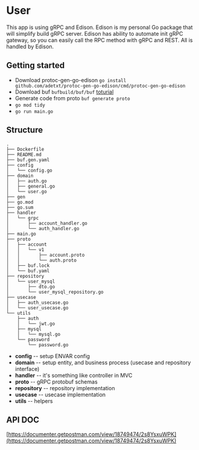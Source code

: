 # User

This app is using gRPC and Edison. Edison is my personal Go package that will simplify build gRPC server. Edison has ability to automate init gRPC gateway, so you can easily call the RPC method with gRPC and REST. All is handled by Edison.

## Getting started
- Download protoc-gen-go-edison `go install github.com/adetxt/protoc-gen-go-edison/cmd/protoc-gen-go-edison`
- Download buf `bufbuild/buf/buf` [toturial](https://docs.buf.build/installation)
- Generate code from proto `buf generate proto`
- `go mod tidy`
- `go run main.go`

## Structure

```
.
├── Dockerfile
├── README.md
├── buf.gen.yaml
├── config
│   └── config.go
├── domain
│   ├── auth.go
│   ├── general.go
│   └── user.go
├── gen
├── go.mod
├── go.sum
├── handler
│   └── grpc
│       ├── account_handler.go
│       └── auth_handler.go
├── main.go
├── proto
│   ├── account
│   │   └── v1
│   │       ├── account.proto
│   │       └── auth.proto
│   ├── buf.lock
│   └── buf.yaml
├── repository
│   └── user_mysql
│       ├── dto.go
│       └── user_mysql_repository.go
├── usecase
│   ├── auth_usecase.go
│   └── user_usecase.go
└── utils
    ├── auth
    │   └── jwt.go
    ├── mysql
    │   └── mysql.go
    └── password
        └── password.go
```

- **config** -- setup ENVAR config
- **domain** -- setup entity, and business process (usecase and repository interface)
- **handler** -- it's something like controller in MVC
- **proto** -- gRPC protobuf schemas
- **repository** -- repository implementation
- **usecase** -- usecase implementation
- **utils** -- helpers

## API DOC
[https://documenter.getpostman.com/view/18749474/2s8YsxuWPK](https://documenter.getpostman.com/view/18749474/2s8YsxuWPK)